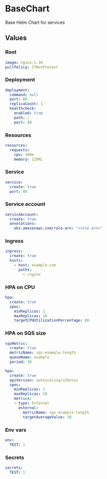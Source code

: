 # BaseChart
Base Helm Chart for services

## Values

### Root
```YAML
image: nginx:1.16
pullPolicy: IfNotPresent
```

### Deployment
```YAML
deployment:
  command: null
  port: 80
  replicaCount: 1
  healthcheck:
    enabled: true
    path: /
    port: 80
```

### Resources
```YAML
resources:
  requests:
    cpu: 100m
    memory: 128Mi
```

### Service
```YAML
service:
  create: true
  port: 80
```

### Service account
```YAML
serviceAccount:
  create: true
  annotations:
    eks.amazonaws.com/role-arn: "<role arn>"
```

### Ingress
```YAML
ingress:
  create: true
  hosts:
    - host: example.com
      paths:
        - /nginx
```

### HPA on CPU
```YAML
hpa:
  create: true
  spec:
    minReplicas: 1
    maxReplicas: 10
    targetCPUUtilizationPercentage: 80
```

### HPA on SQS size
```YAML
sqsMetric:
  create: true
  metricName: sqs-example-length
  queueName: example
  period: 30

hpa:
  create: true
  apiVersion: autoscaling/v2beta1
  spec:
    minReplicas: 1
    maxReplicas: 10
    metrics:
    - type: External
      external:
        metricName: sqs-example-length
        targetAverageValue: 10
```

### Env vars
```YAML
env:
  TEST: 1
```

### Secrets
```YAML
secrets:
  TEST: 1
```
